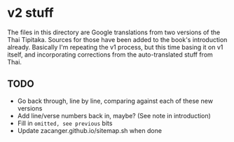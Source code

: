 # v2 stuff

The files in this directory are Google translations from two versions of the
Thai Tipitaka. Sources for those have been added to the book's introduction
already. Basically I'm repeating the v1 process, but this time basing it on v1
itself, and incorporating corrections from the auto-translated stuff from Thai.

## TODO

* Go back through, line by line, comparing against each of these new versions
* Add line/verse numbers back in, maybe? (See note in introduction)
* Fill in `omitted, see previous` bits
* Update zacanger.github.io/sitemap.sh when done

